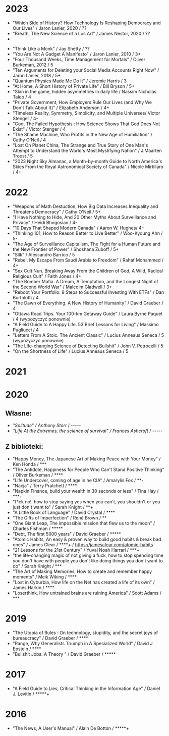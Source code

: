 

# 2023

- "Which Side of History?  How Technology Is Reshaping Democracy and Our Lives" / Jaron Lanier, 2020 / ??
- "Breath, The New Science of a Los Art" / James Nestor, 2020 / ??
- 
+ "Think Like a Monk" / Jay Shetty / ??
+ "You Are Not A Gadget A Manifesto" / Jaron Lanier, 2010 / 3+
+ "Four Thousand Weeks, Time Management for Mortals" / Oliver Burkeman, 2012 / 5
+ "Ten Arguments for Deleting your Social Media Accounts Right Now" / Jaron Lanier, 2018 / 5+
+ "Quantum Physics Made Me Do It" / Jeremie Harris / 3
+ "At Home, A Short History of Private Life" / Bill Bryson / 5+
+ "Skin in the game, hidden asymmetries in daily life / Nassim Nicholas Taleb / 4
+ "Private Government, How Employers Rule Our Lives (and Why We Don't Talk About It)" / Elizabeth Anderson / 4+
+ "Timeless Reality, Symmetry, Simplicity, and Multiple Universes/ Victor Stenger / 4-
+ "God, The Failed Hypothesis : How Science Shows That God Does Not Exist" / Victor Stenger / 4
+ "The Shame Machine, Who Profits in the New Age of Humiliation" / Cathy O'Neil / 4
+ "Lost On Planet China, The Strange and True Story of One Man's Attempt to Understand the World's Most Mystifying Nation" / J.Maarten Troost / 5
+ "2023 Night Sky Almanac, a Month-by-month Guide to North America's Skies From the Royal Astronomical Society of Canada" / Nicole Mirtillaro / 4+

# 2022

+ "Weapons of Math Destuction, How Big Data Increases Inequality and Threatens Democracy" / Cathy O'Neil / 5+
+ "I Have Nothing to Hide, And 20 Other Myths About Surveillance and Privacy" / Heidi Bhogosian / 4- 
+ "10 Days That Shaped Modern Canada" / Aaron W. Hughes/ 4+
+ "Thinking 101, How to Reason Better to Live Better" / Woo-Kyoung Ahn /  5-
+ "The Age of Surveillance Capitalism, The Fight for a Human Future and the New Frontier of Power" / Shoshana Zuboff / 5+
+ "Silk" / Alessandro Barrico / 5
+ "Rebel. My Escape From Saudi Arabia to Freedom" / Rahaf Mohammed / 4+
+ "Sex Cult Nun. Breaking Away From the Children of God, A Wild, Radical Religious Cult" / Faith Jones / 4+
+ "The Bomber Mafia. A Dream, A Temptation, and the Longest Night of the Second World War" / Malcolm Gladwell / 3+
+ "Reboot Your Portfolio. 9 Steps to Successful Investing With ETFs" / Dan Bortolotti / 4
+ "The Dawn of Everything. A New History of Humanity" / David Graeber / 4 
+ "Ottawa Road Trips. Your 100-km Getaway Guide" / Laura Byrne Paquet / 4 (wypożyczyć ponownie)
+ "A Field Guide to A Happy Life. 53 Brief Lessons for Living" / Massimo Pugliucci / 4
+ "Letters From A Stoic. The Ancient Classic" / Lucius Anneaus Seneca / 5 (wypożyczyć ponownie)
+ "The Life-changing Science of Detecting Bullshit" / John V. Petrocelli / 5
+ "On the Shortness of Life" / Lucius Anneaus Seneca / 5

# 2021

# 2020

## Własne:

- _"Solitude" / Anthony Storr_ / -----
- _"Life At the Extremes, the science of survival" / Frances Ashcroft_ / -----

## Z biblioteki:

+ "Happy Money, The Japanese Art of Making Peace with Your Money" / Ken Honda / ***
+ "The Antidote, Happiness for People Who Can't Stand Positive Thinking" / Oliver Burkeman / ****
+ "Life Undercover, coming of age in he CIA" / Amarylis Fox / **-
+ "Nacja" / Terry Pratchett / ****
+ "Napkin Finance, build your wealth in 30 seconds or less" / Tina Hay / ***+
+ "f*ck no!, how to stop saying yes when you can't, you shouldn't or you just don't want to" / Sarah Knight / **+
+ "A Little Book of Language" / David Crystal / ****
+ "The Gifts of Imperfection" / René Brown / **
+ "One Giant Leap, The impossible mission that flew us to the moon" / Charles Fishman / *****
+ "Debt, The first 5000 years" / David Graeber / *****
+ "Atomic Habits, An easy & proven way to build good habits & break bad ones" / James Clear / ****+ / https://jamesclear.com/atomic-habits
+ "21 Lessons for the 21st Century" / Yuval Noah Harrari / ***+
+ "the life-changing magic of not giving a fuck, how to stop spending time you don't have with people you don't like doing things you don't want to do" / Sarah Knight / ***
+ "The Art of Making Memories, How to create and remember happy moments" / Meik Wiking / ****
+ "Lost in Cyburbia, How life on the Net has created a life of its own" / James Harkin / ****
+ "Loserthink, How untrained brains are ruining America" / Scott Adams / ***

# 2019

+ "The Utopia of Rules : On technology, stupidity, and the secret joys of bureaucracy" / David Graeber / ****
+ "Range, Why Generalists Triumph in A Specialized World" / David J Epstein / ****
+ "Bullshit Jobs: A Theory " / David Graeber / *****

# 2017

+ "A Field Guide to Lies, Critical Thinking in the Information Age" / Daniel J. Levitin / *****+

# 2016

+ "The News, A User's Manual" / Alain De Botton / *****+



